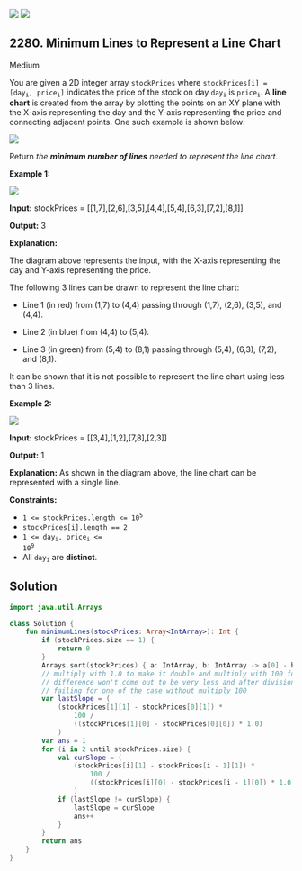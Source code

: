 [![](https://img.shields.io/github/stars/javadev/LeetCode-in-Kotlin?label=Stars&style=flat-square)](https://github.com/javadev/LeetCode-in-Kotlin)
[![](https://img.shields.io/github/forks/javadev/LeetCode-in-Kotlin?label=Fork%20me%20on%20GitHub%20&style=flat-square)](https://github.com/javadev/LeetCode-in-Kotlin/fork)

## 2280\. Minimum Lines to Represent a Line Chart

Medium

You are given a 2D integer array `stockPrices` where <code>stockPrices[i] = [day<sub>i</sub>, price<sub>i</sub>]</code> indicates the price of the stock on day <code>day<sub>i</sub></code> is <code>price<sub>i</sub></code>. A **line chart** is created from the array by plotting the points on an XY plane with the X-axis representing the day and the Y-axis representing the price and connecting adjacent points. One such example is shown below:

![](https://assets.leetcode.com/uploads/2022/03/30/1920px-pushkin_population_historysvg.png)

Return _the **minimum number of lines** needed to represent the line chart_.

**Example 1:**

![](https://assets.leetcode.com/uploads/2022/03/30/ex0.png)

**Input:** stockPrices = \[\[1,7],[2,6],[3,5],[4,4],[5,4],[6,3],[7,2],[8,1]]

**Output:** 3

**Explanation:**

The diagram above represents the input, with the X-axis representing the day and Y-axis representing the price.

The following 3 lines can be drawn to represent the line chart:

- Line 1 (in red) from (1,7) to (4,4) passing through (1,7), (2,6), (3,5), and (4,4).

- Line 2 (in blue) from (4,4) to (5,4).

- Line 3 (in green) from (5,4) to (8,1) passing through (5,4), (6,3), (7,2), and (8,1).

It can be shown that it is not possible to represent the line chart using less than 3 lines. 

**Example 2:**

![](https://assets.leetcode.com/uploads/2022/03/30/ex1.png)

**Input:** stockPrices = \[\[3,4],[1,2],[7,8],[2,3]]

**Output:** 1

**Explanation:** As shown in the diagram above, the line chart can be represented with a single line. 

**Constraints:**

*   <code>1 <= stockPrices.length <= 10<sup>5</sup></code>
*   `stockPrices[i].length == 2`
*   <code>1 <= day<sub>i</sub>, price<sub>i</sub> <= 10<sup>9</sup></code>
*   All <code>day<sub>i</sub></code> are **distinct**.

## Solution

```kotlin
import java.util.Arrays

class Solution {
    fun minimumLines(stockPrices: Array<IntArray>): Int {
        if (stockPrices.size == 1) {
            return 0
        }
        Arrays.sort(stockPrices) { a: IntArray, b: IntArray -> a[0] - b[0] }
        // multiply with 1.0 to make it double and multiply with 100 for making it big so that
        // difference won't come out to be very less and after division it become 0.
        // failing for one of the case without multiply 100
        var lastSlope = (
            (stockPrices[1][1] - stockPrices[0][1]) *
                100 /
                ((stockPrices[1][0] - stockPrices[0][0]) * 1.0)
            )
        var ans = 1
        for (i in 2 until stockPrices.size) {
            val curSlope = (
                (stockPrices[i][1] - stockPrices[i - 1][1]) *
                    100 /
                    ((stockPrices[i][0] - stockPrices[i - 1][0]) * 1.0)
                )
            if (lastSlope != curSlope) {
                lastSlope = curSlope
                ans++
            }
        }
        return ans
    }
}
```